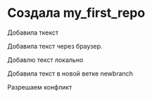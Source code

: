 # Создала my_first_repo

Добавила ткекст

Добавила текст через браузер.


Добавлю текст локально

Добавила текст в новой ветке newbranch

Разрешаем конфликт
